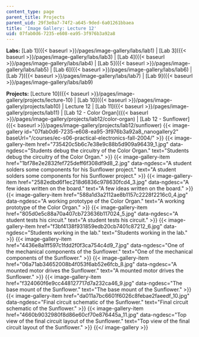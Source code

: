 ```yaml
---
content_type: page
parent_title: Projects
parent_uid: 29f3e0a7-74f2-a645-9ded-6a01261bbaea
title: 'Image Gallery: Lecture 12'
uid: 07fab0d6-7235-e608-ea95-3f976b3a92a8
---
```


**Labs:** [Lab 1]({{< baseurl >}}/pages/image-gallery/labs/lab1) | [Lab 3]({{< baseurl >}}/pages/image-gallery/labs/lab3) | [Lab 4]({{< baseurl >}}/pages/image-gallery/labs/lab4) | [Lab 5]({{< baseurl >}}/pages/image-gallery/labs/lab5) | [Lab 6]({{< baseurl >}}/pages/image-gallery/labs/lab6) | [Lab 7]({{< baseurl >}}/pages/image-gallery/labs/lab7) | [Lab 9]({{< baseurl >}}/pages/image-gallery/labs/lab9)

**Projects:** [Lecture 10]({{< baseurl >}}/pages/image-gallery/projects/lecture-10) | [Lab 10]({{< baseurl >}}/pages/image-gallery/projects/lab10) | Lecture 12 | [Lab 11]({{< baseurl >}}/pages/image-gallery/projects/lab11) | [Lab 12 - Color Organ]({{< baseurl >}}/pages/image-gallery/projects/lab12/color-organ) | [Lab 12 - Sunflower]({{< baseurl >}}/pages/image-gallery/projects/lab12/sunflower)
{{< image-gallery id="07fab0d6-7235-e608-ea95-3f976b3a92a8_nanogallery2" baseUrl="/courses/ec-s06-practical-electronics-fall-2004/" >}}
{{< image-gallery-item href="735420c5b6c7e38e9c88b5d909a96439_1.jpg" data-ngdesc="Students debug the circuitry of the Color Organ." text="Students debug the circuitry of the Color Organ." >}}
{{< image-gallery-item href="1bf78e2e2832fef725deff6f308df9d8_2.jpg" data-ngdesc="A student solders some components for his Sunflower project." text="A student solders some components for his Sunflower project." >}}
{{< image-gallery-item href="2582edbd6f1ec218d6836c978630fcd4_3.jpg" data-ngdesc="A few ideas written on the board." text="A few ideas written on the board." >}}
{{< image-gallery-item href="588a1d3a2112ae8b1157c2228f2216c0_4.jpg" data-ngdesc="A working prototype of the Color Organ." text="A working prototype of the Color Organ." >}}
{{< image-gallery-item href="805d0e5c88a70a407cb723636b117024_5.jpg" data-ngdesc="A student tests his circuit." text="A student tests his circuit." >}}
{{< image-gallery-item href="f3bf4138f931859edb20cb7401c87212_6.jpg" data-ngdesc="Students working in the lab." text="Students working in the lab." >}}
{{< image-gallery-item href="4436e8a1ff597c1fdd2f0f3ca754c4d9_7.jpg" data-ngdesc="One of the mechanical components of the Sunflower." text="One of the mechanical components of the Sunflower." >}}
{{< image-gallery-item href="06a71ab34652008b4f053f6ab52e6fcb_8.jpg" data-ngdesc="A mounted motor drives the Sunflower." text="A mounted motor drives the Sunflower." >}}
{{< image-gallery-item href="f324060f6e9cc448127717d7a232ca46_9.jpg" data-ngdesc="The base mount of the Sunflower." text="The base mount of the Sunflower." >}}
{{< image-gallery-item href="da011a7bc6601f6026c8febae2faeedf_10.jpg" data-ngdesc="Final circuit schematic of the Sunflower." text="Final circuit schematic of the Sunflower." >}}
{{< image-gallery-item href="4660b9032980f8d86e60cf70e876445a_11.jpg" data-ngdesc="Top view of the final circuit layout of the Sunflower." text="Top view of the final circuit layout of the Sunflower." >}}
{{</ image-gallery >}}